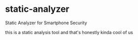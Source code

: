 # static-analyzer
Static Analyzer for Smartphone Security

this is a static analysis tool and that's honestly kinda cool of us
